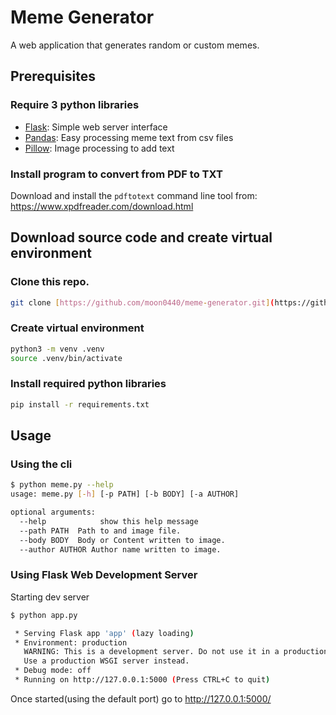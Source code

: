 # Meme Generator

A web application that generates random or custom memes.

## Prerequisites

### Require 3 python libraries
* [Flask](https://github.com/pallets/flask): Simple web server interface
* [Pandas](https://github.com/pandas-dev/pandas): Easy processing meme text from csv files
* [Pillow](https://github.com/python-pillow/Pillow): Image processing to add text

### Install program to convert from PDF to TXT
Download and install the `pdftotext` command line tool from: https://www.xpdfreader.com/download.html

## Download source code and create virtual environment

### Clone this repo.
   ```sh
   git clone [https://github.com/moon0440/meme-generator.git](https://github.com/caolucl/python-meme-generator.git)
   ```
### Create virtual environment 
   ```sh
   python3 -m venv .venv
   source .venv/bin/activate
   ```
### Install required python libraries
   ```sh
   pip install -r requirements.txt
  ```
  
## Usage

### Using the cli

```sh
$ python meme.py --help
usage: meme.py [-h] [-p PATH] [-b BODY] [-a AUTHOR]

optional arguments:
  --help            show this help message
  --path PATH  Path to and image file.
  --body BODY  Body or Content written to image.
  --author AUTHOR Author name written to image.
```

### Using Flask Web Development Server
Starting dev server
```sh
$ python app.py

 * Serving Flask app 'app' (lazy loading)
 * Environment: production
   WARNING: This is a development server. Do not use it in a production deployment.
   Use a production WSGI server instead.
 * Debug mode: off
 * Running on http://127.0.0.1:5000 (Press CTRL+C to quit)
```
Once started(using the default port) go to http://127.0.0.1:5000/
